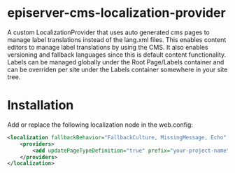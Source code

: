 # episerver-cms-localization-provider
A custom LocalizationProvider that uses auto generated cms pages to manage label translations instead of the lang.xml files. This enables content editors to manage label translations by using the CMS. It also enables versioning and fallback languages since this is default content functionality. Labels can be managed globally under the Root Page/Labels container and can be overriden per site under the Labels container somewhere in your site tree.

# Installation
Add or replace the following localization node in the web.config:
```xml
<localization fallbackBehavior="FallbackCulture, MissingMessage, Echo" fallbackCulture="en">
    <providers>
        <add updatePageTypeDefinition="true" prefix="your-project-name" name="customLabels" type="EPi.CmsLocalizationProvider.CmsLocalizationProvider, EPi.CmsLocalizationProvider" />
    </providers>
</localization>
```
